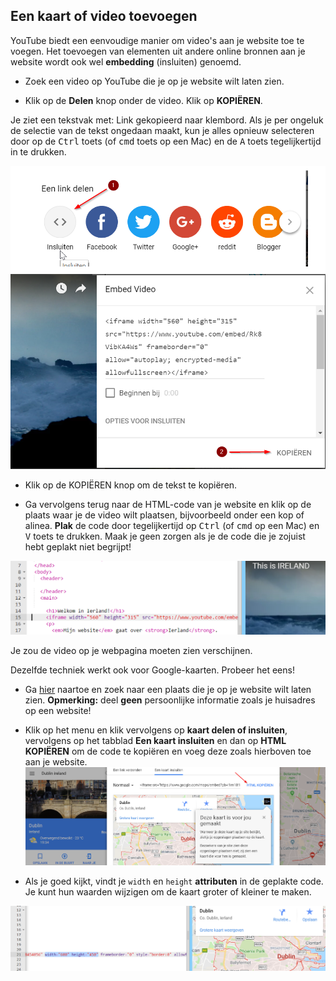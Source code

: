 ## Een kaart of video toevoegen

YouTube biedt een eenvoudige manier om video's aan je website toe te voegen. Het toevoegen van elementen uit andere online bronnen aan je website wordt ook wel **embedding** (insluiten) genoemd.

- Zoek een video op YouTube die je op je website wilt laten zien.

- Klik op de **Delen** knop onder de video. Klik op **KOPIËREN**.

Je ziet een tekstvak met: Link gekopieerd naar klembord. Als je per ongeluk de selectie van de tekst ongedaan maakt, kun je alles opnieuw selecteren door op de <kbd>Ctrl</kbd> toets (of <kbd>cmd</kbd> toets op een Mac) en de <kbd>A</kbd> toets tegelijkertijd in te drukken.

![YouTube's embed option with code selected](images/EmbedYouTube.png)

- Klik op de KOPIËREN knop om de tekst te kopiëren.

- Ga vervolgens terug naar de HTML-code van je website en klik op de plaats waar je de video wilt plaatsen, bijvoorbeeld onder een kop of alinea. **Plak** de code door tegelijkertijd op <kbd>Ctrl</kbd> (of <kbd>cmd</kbd> op een Mac) en <kbd>V</kbd> toets te drukken. Maak je geen zorgen als je de code die je zojuist hebt geplakt niet begrijpt!

![Example of the embedding code pasted into a HTML page](images/EmbedYouTube2.png)

Je zou de video op je webpagina moeten zien verschijnen.

Dezelfde techniek werkt ook voor Google-kaarten. Probeer het eens!

- Ga [hier](http://dojo.soy/google-maps) naartoe en zoek naar een plaats die je op je website wilt laten zien. **Opmerking:** deel **geen** persoonlijke informatie zoals je huisadres op een website!

- Klik op het menu en klik vervolgens op **kaart delen of insluiten**, vervolgens op het tabblad **Een kaart insluiten** en dan op **HTML KOPIËREN** om de code te kopiëren en voeg deze zoals hierboven toe aan je website. ![Embed option selected in Google Maps](images/EmbedGoogleMap.png)

- Als je goed kijkt, vindt je `width` en `height` **attributen** in de geplakte code. Je kunt hun waarden wijzigen om de kaart groter of kleiner te maken.

![Example of embedded Google Map with width and height attributes selected](images/EmbeddedGoogleMapCode.png)
